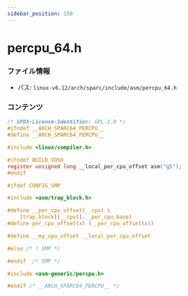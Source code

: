```yaml
---
sidebar_position: 150
---
```

# percpu_64.h

### ファイル情報

- パス: `linux-v6.12/arch/sparc/include/asm/percpu_64.h`

### コンテンツ

```h
/* SPDX-License-Identifier: GPL-2.0 */
#ifndef __ARCH_SPARC64_PERCPU__
#define __ARCH_SPARC64_PERCPU__

#include <linux/compiler.h>

#ifndef BUILD_VDSO
register unsigned long __local_per_cpu_offset asm("g5");
#endif

#ifdef CONFIG_SMP

#include <asm/trap_block.h>

#define __per_cpu_offset(__cpu) \
	(trap_block[(__cpu)].__per_cpu_base)
#define per_cpu_offset(x) (__per_cpu_offset(x))

#define __my_cpu_offset __local_per_cpu_offset

#else /* ! SMP */

#endif	/* SMP */

#include <asm-generic/percpu.h>

#endif /* __ARCH_SPARC64_PERCPU__ */

```
